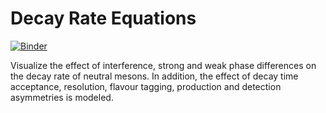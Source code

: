 # Decay Rate Equations

[![Binder](https://mybinder.org/badge_logo.svg)](https://mybinder.org/v2/gh/miverone/decay-rate-equations/main?labpath=notes.ipynb)

Visualize the effect of interference, strong and weak phase differences on the decay rate of neutral mesons. In addition, the effect of decay time acceptance, resolution, flavour tagging, production and detection asymmetries is modeled.
